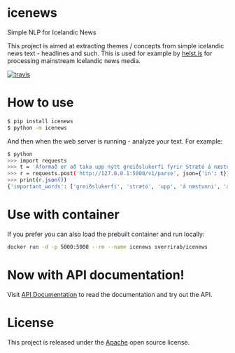 # icenews
Simple NLP for Icelandic News

This project is aimed at extracting themes / concepts from simple
icelandic news text - headlines and such.  This is used for example
by [helst.is](https://helst.is) for processing mainstream Icelandic 
news media.  

[![travis](https://travis-ci.com/sverrirab/icenews.svg?token=xxFqtztRjZQMvihBaiGq&branch=master)](https://travis-ci.com/sverrirab/icenews)

# How to use

```bash
$ pip install icenews
$ python -m icenews
```

And then when the web server is running -  analyze your text.  For example:

```bash
$ python
>>> import requests
>>> t = 'Áformað er að taka upp nýtt greiðslukerfi fyrir Strætó á næstunni.'
>>> r = requests.post('http://127.0.0.1:5000/v1/parse', json={'in': t}) 
>>> print(r.json())
{'important_words': ['greiðslukerfi', 'strætó', 'upp', 'á næstunni', 'áforma', 'áformaður', 'nýr', 'nýta']}
```

# Use with container

If you prefer you can also load the prebuilt container and run locally:

```bash 
docker run -d -p 5000:5000 --rm --name icenews sverrirab/icenews
``` 

# Now with API documentation!

Visit [API Documentation](https://api.helst.is/docs) to read the documentation and try out the API.

# License

This project is released under the [Apache](./LICENSE) open source license.
